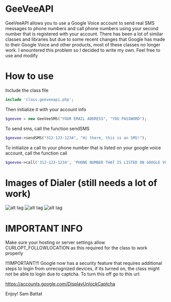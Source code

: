 GeeVeeAPI
=========
GeeVeeAPI allows you to use a Google Voice account to send real SMS messages to phone numbers and call phone numbers using your second number that is registered with your account. There has been a lot of similar classes and libraries but due to some recent changes that Google has made to their Google Voice and other products, most of these classes no longer work. I enountered this problem so I decided to write my own. Feel free to use and modify

How to use
==========
Include the class file
```php
include 'class.geeveeapi.php';
```

Then initialize it with your account info
```php
$geevee = new GeeVeeSMS("YOUR EMAIL ADDRESS", "YOU PASSWORD");
```

To send sms, call the function sendSMS
```php
$geevee->sendSMS("312-123-1234", "Hi there, this is an SMS!");
```

To initialize a call to your phone number that is listed on your google voice account, call the function call
```php
$geevee->call('312-123-1234', 'PHONE NUMBER THAT IS LISTED ON GOOGLE VOICE ACCOUNT');
```

Images of Dialer (still needs a lot of work)
============================================
![alt tag](http://gv.hbattat.com/images/geevee_1.jpg)
![alt tag](http://gv.hbattat.com/images/geevee_2.jpg)
![alt tag](http://gv.hbattat.com/images/geevee_3.jpg)

IMPORTANT INFO
==============
Make sure your hosting or server settings allow CURLOPT_FOLLOWLOCATION
as this required for the class to work properly

!!!IMPORTANT!!!
Google now has a security feature that requires additional steps to login from unrecognized devices, if its turned on, the class might not be able to login due to captcha. To turn this off go to this url:

https://accounts.google.com/DisplayUnlockCaptcha




Enjoy!
Sam Battat 
